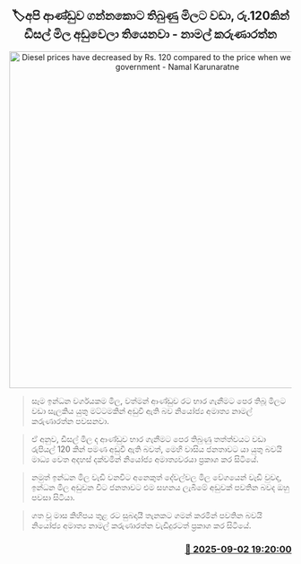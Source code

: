 <p align='center'><b><h2 align='center' title='Diesel prices have decreased by Rs. 120 compared to the price when we took over the government - Namal Karunaratne'>🏷අපි ආණ්ඩුව ගන්නකොට තිබුණු මිලට වඩා, රු.120කින් ඩීසල් මිල අඩුවෙලා තියෙනවා - නාමල් කරුණාරත්න</h2></b></p>
<p align='center'><img src='https://helakuru.sgp1.cdn.digitaloceanspaces.com/esana/images/lib/namal-karunarathne-ned.jpg' width='600' alt='Diesel prices have decreased by Rs. 120 compared to the price when we took over the government - Namal Karunaratne'></p>

> සෑම ඉන්ධන වර්ගයකම මිල, වත්මන් ආණ්ඩුව රට භාර ගැනීමට පෙර තිබූ මිලට වඩා සැලකිය යුතු මට්ටමකින් අඩුවී ඇති බව නියෝජ්‍ය අමාත්‍ය නාමල් කරුණාරත්න පවසනවා.

> ඒ අනුව, ඩීසල් මිල ද ආණ්ඩුව භාර ගැනීමට පෙර තිබුණු තත්ත්වයට වඩා රුපියල් 120 කින් පමණ අඩුවී ඇති බවත්, මෙහි වාසිය ජනතාවට යා යුතු බවයි මාධ්‍ය වෙත අදහස් දක්වමින් නි‍යෝජ්‍ය අමාත්‍යවරයා ප්‍රකාශ කර සිටියේ.

> නමුත් ඉන්ධන මිල වැඩි වනවිට අනෙකුත් දේවල්වල මිල වේගයෙන් වැඩි වුවද, ඉන්ධන මිල අඩුවන විට ජනතාවට එම සහනය ලැබීමේ අඩුවක් පවතින බවද ඔහු පවසා සිටියා.

> ගත වූ මාස කිහිපය තුළ රට සුබදායී තැනකට ගමන් කරමින් පවතින බවයි නියෝජ්‍ය අමාත්‍ය නාමල් කරුණාරත්න වැඩිදුරටත් ප්‍රකා‍ශ කර සිටියේ.



<h3 align='right'><a href='https://www.helakuru.lk/esana/p/113281/'>📅 2025-09-02 19:20:00</a></h3>
